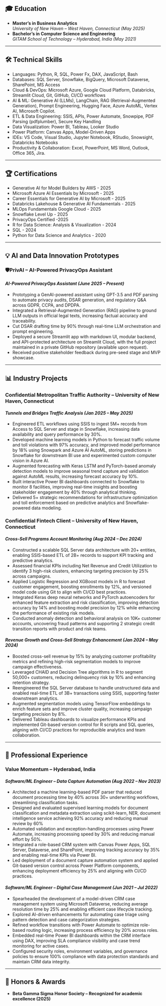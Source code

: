 ## 🎓 Education
- **Master’s in Business Analytics**  
  *University of New Haven – West Haven, Connecticut (May 2025)*  
- **Bachelor’s in Computer Science and Engineering**  
  *GITAM School of Technology – Hyderabad, India (May 2021)*  

---

## 🛠️ Technical Skills  
- Languages: Python, R, SQL, Power Fx, DAX, JavaScript, Bash   
- Databases: SQL Server, Snowflake, BigQuery, Microsoft Dataverse, SharePoint, MS Access   
- Cloud & DevOps: Microsoft Azure, Google Cloud Platform, Databricks, Streamlit Cloud, Git, GitHub, CI/CD 
workflows   
- AI & ML: Generative AI (LLMs), LangChain, RAG (Retrieval-Augmented Generation), Prompt Engineering, 
Hugging Face, Azure AutoML, Vertex AI, Microsoft Copilot. 
- ETL & Data Engineering: SSIS, APIs, Power Automate, Snowpipe, PDF Parsing (pdfplumber), Secure Key 
Handling   
- Data Visualization: Power BI, Tableau, Looker Studio 
- Power Platform: Canvas Apps, Model-Driven Apps   
- IDEs: VS Code, Visual Studio, Jupyter Notebook, RStudio, Snowsight, Databricks Notebooks   
- Productivity & Collaboration: Excel, PowerPoint, MS Word, Outlook, Office 365, Jira.
 

---

## 🏆 Certifications
-	Generative AI for Model Builders by AWS - 2025
-	Microsoft Azure AI Essentials by Microsoft - 2025
-	Career Essentials for Generative AI by Microsoft - 2025
-	Databricks Lakehouse & Generative AI Fundamentals - 2025
-	MLOps Fundamentals Google Cloud - 2025
-	Snowflake Level Up - 2025
- PrivacyOps Certified -2025
-	R for Data Science: Analysis & Visualization - 2024
-	SQL  - 2024
-	Python for Data Science and Analytics - 2020 

---

## 💡 AI and Data Innovation Prototypes

### **🛡️PrivAI – AI-Powered PrivacyOps Assistant**
#### *AI-Powered PrivacyOps Assistant (June 2025 – Present)*
-	Prototyping a GenAI-powered assistant using GPT-3.5 and PDF parsing to automate privacy audits, DSAR generation, and regulatory Q&A across GDPR, CCPA, and DPDPA.
-	Integrated a Retrieval-Augmented Generation (RAG) pipeline to ground LLM outputs in official legal texts, increasing factual accuracy and traceability.
-	Cut DSAR drafting time by 90% through real-time LLM orchestration and prompt engineering.
-	Deployed a secure Streamlit app with markdown UI, modular backend, and API-protected architecture on Streamlit Cloud, with the full project maintained in a private GitHub repository (available upon request).
-	Received positive stakeholder feedback during pre-seed stage and MVP showcase.


---

## 📊 Industry Projects

### **Confidential Metropolitan Traffic Authority – University of New Haven, Connecticut**
#### *Tunnels and Bridges Traffic Analysis (Jan 2025 – May 2025)*
-	Engineered ETL workflows using SSIS to ingest 5M+ records from Access to SQL Server and stage in Snowflake, increasing data availability and query performance by 30%.
-	Developed machine learning models in Python to forecast traffic volume and toll violations with 97% accuracy, and improved model performance by 18% using Snowpark and Azure AI AutoML, storing predictions in Snowflake for downstream BI use and experimented custom computer vision in Azure AI.
-	Augmented forecasting with Keras LSTM and PyTorch-based anomaly detection models to improve seasonal trend capture and validation against AutoML results, increasing forecast accuracy by 10%.
-	Built interactive Power BI dashboards connected to Snowflake to monitor 8 facilities, improving real-time insights and boosting stakeholder engagement by 40% through analytical thinking.
-	Delivered 5+ strategic recommendations for infrastructure optimization and toll enforcement based on predictive analytics and Snowflake-powered data modeling.



### **Confidential Fintech Client – University of New Haven, Connecticut**
#### *Cross-Sell Programs Account Monitoring (Aug 2024 – Dec 2024)*
-	Constructed a scalable SQL Server data architecture with 20+ entities, enabling SSIS-based ETL of 2B+ records to support KPI tracking and predictive analytics.
-	Assessed financial KPIs including Net Revenue and Credit Utilization to identify 3 high-risk clusters, enhancing targeting precision by 25% across campaigns.
-	Applied Logistic Regression and XGBoost models in R to forecast customer engagement, boosting enrollments by 12%, and versioned model code using Git to align with CI/CD best practices.
-	Integrated Keras deep neural networks and PyTorch autoencoders for enhanced feature extraction and risk classification, improving detection accuracy by 14% and boosting model precision by 12% while enhancing the performance of existing risk models.
-	Conducted anomaly detection and behavioral analysis on 10K+ customer accounts, uncovering fraud patterns and supporting 2 strategic credit transition reports with product and risk teams.




#### *Revenue Growth and Cross-Sell Strategy Enhancement (Jan 2024 – May 2024)*
-	Boosted cross-sell revenue by 15% by analyzing customer profitability metrics and refining high-risk segmentation models to improve campaign effectiveness.
-	Leveraged CHAID and Decision Tree algorithms in R to segment 50,000+ customers, reducing delinquency risk by 10% and enhancing retention strategy.
-	Reengineered the SQL Server database to handle unstructured data and enabled real-time ETL of 3B+ transactions using SSIS, supporting faster downstream analytics.
-	Augmented segmentation models using TensorFlow embeddings to enrich feature sets and improve cluster quality, increasing campaign targeting precision by 8%.
-	Delivered Tableau dashboards to visualize performance KPIs and implemented Git-based version control for R scripts and SQL queries, aligning with CI/CD practices for reproducible analytics and team collaboration.



---

## 💼 Professional Experience

### **Value Momentum – Hyderabad, India**
#### *Software/ML Engineer – Data Capture Automation (Aug 2022 – Nov 2023)*
-	Architected a machine learning-based PDF parser that reduced document processing time by 40% across 30+ underwriting workflows, streamlining classification tasks.
-	Designed and evaluated supervised learning models for document classification and metadata extraction using scikit-learn, NER, document intelligence service achieving 92% accuracy and reducing manual review by 60%
-	Automated validation and exception-handling processes using Power Automate, increasing processing speed by 30% and reducing manual effort by 50%.
-	Integrated a role-based CRM system with Canvas Power Apps, SQL Server, Dataverse, and SharePoint, improving tracking accuracy by 35% and enabling real-time KPIs via Power BI.
-	Led deployment of a document capture automation system and applied Git-based version control across Power Platform components, enhancing deployment efficiency by 25% and aligning with CI/CD practices.



#### *Software/ML Engineer – Digital Case Management (Jun 2021 – Jul 2022)*
-	Spearheaded the development of a model-driven CRM case management system using Microsoft Dataverse, reducing average resolution time by 25% and enabling efficient case lifecycle tracking.
-	Explored AI-driven enhancements for automating case triage using pattern detection and case categorization strategies.
-	Refined workflow transitions with Power Automate to optimize role-based routing logic, increasing process efficiency by 20% across roles.
-	Embedded real-time Power BI dashboards within the CRM interface using DAX, improving SLA compliance visibility and case trend monitoring for active cases.
-	Configured security roles, environment variables, and governance policies to ensure 100% compliance with data protection standards and maintain CRM data integrity.


---

## 🏅 Honors & Awards
- **Beta Gamma Sigma Honor Society – Recognized for academic excellence (2025)**
